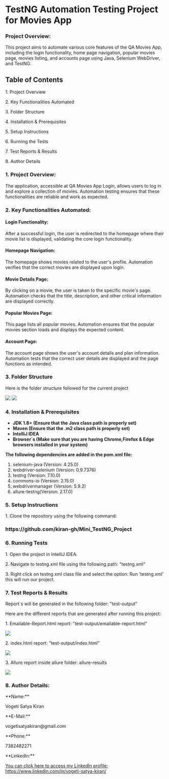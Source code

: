<h1>TestNG Automation Testing Project for Movies App</h1>
<h3>Project Overview: </h3>
<p>
This project aims to automate various core features of the QA Movies App, including the login functionality, home page navigation, popular movies page, movies listing, and accounts page using Java, Selenium WebDriver, and TestNG.
</p>

<h2>Table of Contents</h2>
<p>1. Project Overview</p>
<p>2. Key Functionalities Automated</p>
<p>3. Folder Structure</p>
<p>4. Installation & Prerequisites</p>
<p>5. Setup Instructions</p>
<p>6. Running the Tests</p>
<p>7. Test Reports & Results </p>
<p>8. Author Details</p>



<h3>1.  Project Overview: </h3>
<p>The application, accessible at QA Movies App Login, allows users to log in and explore a collection of movies. Automation testing ensures that these functionalities are reliable and work as expected.

<h3>2.  Key Functionalities Automated:</h3>
<h4>Login Functionality:</h4>
<p>After a successful login, the user is redirected to the homepage where their movie list is displayed, validating the core login functionality.</p>
<h4>Homepage Navigation:</h4>
<p>The homepage shows movies related to the user's profile. Automation verifies that the correct movies are displayed upon login.</p>
<h4>Movie Details Page:</h4>
<p>By clicking on a movie, the user is taken to the specific movie's page. Automation checks that the title, description, and other critical information are displayed correctly.</p>
<h4>Popular Movies Page:</h4>
<p>This page lists all popular movies. Automation ensures that the popular movies section loads and displays the expected content.</p>
<h4>Account Page:</h4>
<p>The account page shows the user's account details and plan information. Automation tests that the correct user details are displayed and the page functions as intended.</p>

<h3>3.  Folder Structure</h3>
<p>Here is the folder structure followed for the current project</p>
<img src="Movies_TestNG_Project_Structure.png"/>
<img src="Movies_TestNG_Detailed_Project_Structure.png"/>

<h3>4.  Installation & Prerequisites</h3>

* **JDK 1.8+ (Ensure that the Java class path is properly set)**
* **Maven (Ensure that the .m2 class path is properly set)**
* **IntelliJ IDEA**
* **Browser`s (Make sure that you are having Chrome,Firefox & Edge browsers installed in your system)**

**The following dependencies are added in the pom.xml file:**
1. selenium-java (Version: 4.25.0)
2. webdriver-selenium (Version: 0.9.7376)
3. testng (Version: 7.10.0)
4. commons-io (Version: 2.15.0)
5. webdrivermanager (Version: 5.9.2)
6. allure-testng(Version: 2.17.0) 

<h3>5.  Setup Instructions</h3>
<p>1. Clone the repository using the following command:</p>
<p><h3>https://github.com/kiran-gh/Mini_TestNG_Project</h3></p>

<h3>6.  Running Tests</h3>
<p>1. Open the project in IntelliJ IDEA.</p>
<p>2. Navigate to testng.xml file using the following path:
"testng.xml" </p>
<p>3. Right click on testng.xml class file and  select the option: Run 'testng.xml' this will run our project.</p>

<h3>7. Test Reports & Results</h3>
<p> Report`s will be generated in the following folder: "test-output"</p>
<p>Here are the different reports that are generated after running this project:</p>
<p>1. Emailable-Report.html report: "test-output/emailable-report.html"</p>
<img src="Emailable_TestNG_Report.png"/>
<p>2. index.html report: "test-output/index.html"</p>
<img src="Index_HTML_TestNG_Report.png"/>
<p>3. Allure report inside allure folder: allure-results </p>
<img src="Allure_TestNG_Report.png"/>
 
<h3>8. Author Details:</h3>
**Name:** <p> Vogeti Satya Kiran</p>
**E-Mail:**<p> vogetisatyakiran@gmail.com</p>
**Phone:**<p> 7382482271</p>
**LinkedIn:**<p> <a href="https://www.linkedin.com/in/vogeti-satya-kiran/">You can click here to access my LinkedIn profile:  https://www.linkedin.com/in/vogeti-satya-kiran/ </a> </p>